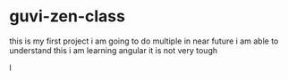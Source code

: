 # guvi-zen-class
this is my first project
i am going to do multiple in near future
i am able to understand this
i am learning angular it is not very tough

l
